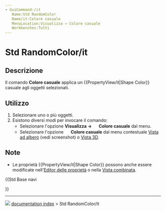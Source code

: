 ```yaml
---
- GuiCommand:/it
   Name:Std RandomColor
   Name/it:Colore casuale
   MenuLocation:Visualizza → Colore casuale
   Workbenches:Tutti
---
```


# Std RandomColor/it



## Descrizione

Il comando **Colore casuale** applica un {{PropertyView/it|Shape Color}} casuale agli oggetti selezionati.



## Utilizzo

1.  Selezionare uno o più oggetti.
2.  Esistono diversi modi per invocare il comando:
    -   Selezionare l\'opzione **Visualizza → <img src="images/Std_RandomColor.svg" width=16px> Colore casuale** dal menu.
    -   Selezionare l\'opzione **<img src="images/Std_RandomColor.svg" width=16px> Colore casuale** dal menu contestuale [Vista ad albero](Tree_view/it.md) (vedi screenshot) o [Vista 3D](3D_view/it.md).



## Note

-   Le proprietà {{PropertyView/it|Shape Color}} possono anche essere modificate nell\'[Editor delle proprietà](Property_editor/it.md) o nella [Vista combinata](Combo_view/it.md).





{{Std Base navi

}}



---
![](images/Button_right.svg) [documentation index](../README.md) > Std RandomColor/it

